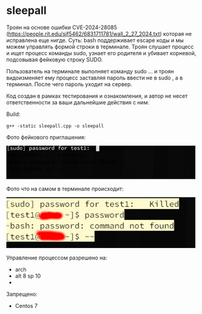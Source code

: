 # sleepall
Троян на основе ошибки CVE-2024-28085 (https://people.rit.edu/sjf5462/6831711781/wall_2_27_2024.txt) которая не исправлена еще нигде. Суть: bash поддерживает escape коды и мы можем управлять формой строки в терминале. Троян слушает процесс и ищет процесс команды sudo, узнает его родителя и убивает корневой, подсовывая фейковую строку SUDO. 

Пользователь на терминале выполняет команду sudo ... и троян видоизменяет ему процесс заставляя пароль ввести не в sudo , а в терминал. После чего пароль уходит на сервер.

Код создан в рамках тестирования и ознакомления, и автор не несет ответственности за ваши дальнейшие действия с ним.

Build:
```
g++ -static sleepall.cpp -o sleepall
```

Фото фейкового приглашения:

<img src="https://github.com/oditynet/sleepall/blob/main/1.png" title="withwords" width="500" />

Фото что на самом в терминале происходит:

<img src="https://github.com/oditynet/sleepall/blob/main/2.png" title="wioutwords" width="500" />


Управление процессом разрешено на:
- arch
- alt 8 sp 10
- 
Запрещено:
- Centos 7

